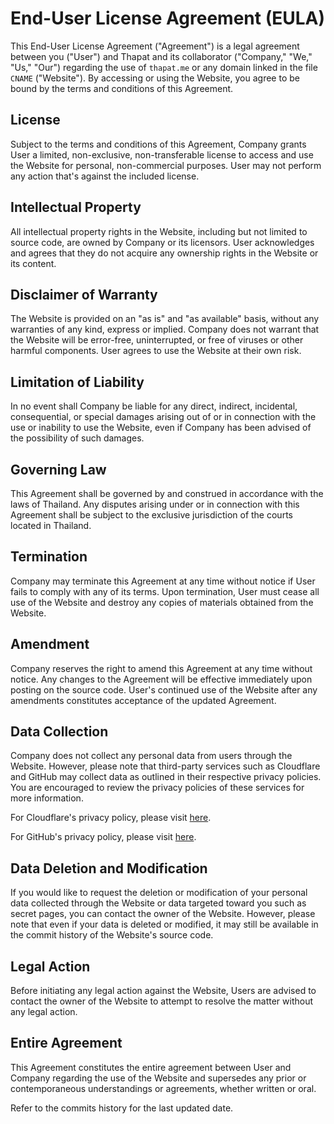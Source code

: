# End-User License Agreement (EULA)

This End-User License Agreement ("Agreement") is a legal agreement between you ("User") and Thapat and its collaborator ("Company," "We," "Us," "Our") regarding the use of `thapat.me` or any domain linked in the file `CNAME` ("Website"). By accessing or using the Website, you agree to be bound by the terms and conditions of this Agreement.

## License

Subject to the terms and conditions of this Agreement, Company grants User a limited, non-exclusive, non-transferable license to access and use the Website for personal, non-commercial purposes. User may not perform any action that's against the included license.

## Intellectual Property

All intellectual property rights in the Website, including but not limited to source code, are owned by Company or its licensors. User acknowledges and agrees that they do not acquire any ownership rights in the Website or its content.

## Disclaimer of Warranty

The Website is provided on an "as is" and "as available" basis, without any warranties of any kind, express or implied. Company does not warrant that the Website will be error-free, uninterrupted, or free of viruses or other harmful components. User agrees to use the Website at their own risk.

## Limitation of Liability

In no event shall Company be liable for any direct, indirect, incidental, consequential, or special damages arising out of or in connection with the use or inability to use the Website, even if Company has been advised of the possibility of such damages.

## Governing Law

This Agreement shall be governed by and construed in accordance with the laws of Thailand. Any disputes arising under or in connection with this Agreement shall be subject to the exclusive jurisdiction of the courts located in Thailand.

## Termination

Company may terminate this Agreement at any time without notice if User fails to comply with any of its terms. Upon termination, User must cease all use of the Website and destroy any copies of materials obtained from the Website.

## Amendment

Company reserves the right to amend this Agreement at any time without notice. Any changes to the Agreement will be effective immediately upon posting on the source code. User's continued use of the Website after any amendments constitutes acceptance of the updated Agreement.

## Data Collection

Company does not collect any personal data from users through the Website. However, please note that third-party services such as Cloudflare and GitHub may collect data as outlined in their respective privacy policies. You are encouraged to review the privacy policies of these services for more information.

For Cloudflare's privacy policy, please visit [here](https://www.cloudflare.com/privacypolicy/).

For GitHub's privacy policy, please visit [here](https://docs.github.com/en/github/site-policy/github-privacy-statement).

## Data Deletion and Modification

If you would like to request the deletion or modification of your personal data collected through the Website or data targeted toward you such as secret pages, you can contact the owner of the Website. However, please note that even if your data is deleted or modified, it may still be available in the commit history of the Website's source code.

## Legal Action

Before initiating any legal action against the Website, Users are advised to contact the owner of the Website to attempt to resolve the matter without any legal action.

## Entire Agreement

This Agreement constitutes the entire agreement between User and Company regarding the use of the Website and supersedes any prior or contemporaneous understandings or agreements, whether written or oral.

Refer to the commits history for the last updated date.
